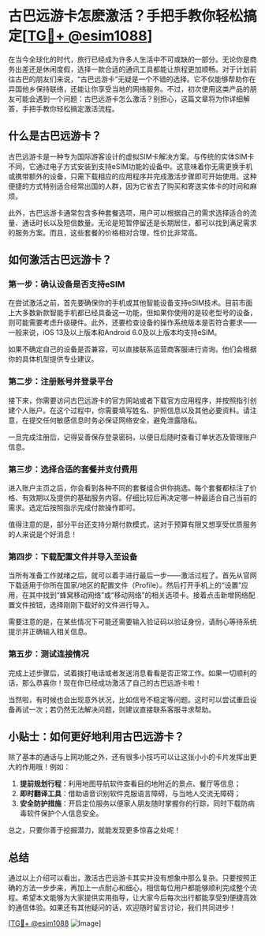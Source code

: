 # 古巴远游卡怎麽激活？手把手教你轻松搞定[[TG💪+ @esim1088](https://t.me/s/esim1088)]

在当今全球化的时代，旅行已经成为许多人生活中不可或缺的一部分。无论你是商务出差还是休闲度假，选择一款合适的通讯工具都能让旅程更加顺畅。对于计划前往古巴的朋友们来说，“古巴远游卡”无疑是一个不错的选择。它不仅能够帮助你在异国他乡保持联络，还能让你享受当地的网络服务。不过，初次使用这类产品的朋友可能会遇到一个问题：古巴远游卡怎么激活？别担心，这篇文章将为你详细解答，手把手教你轻松搞定激活流程。

## 什么是古巴远游卡？

古巴远游卡是一种专为国际游客设计的虚拟SIM卡解决方案。与传统的实体SIM卡不同，它通过电子方式安装到支持eSIM功能的设备中。这意味着你无需更换手机或携带额外的设备，只需下载相应的应用程序并完成激活步骤即可开始使用。这种便捷的方式特别适合经常出国的人群，因为它省去了购买和寄送实体卡的时间和麻烦。

此外，古巴远游卡通常包含多种套餐选项，用户可以根据自己的需求选择适合的流量、通话时长以及短信数量。无论是短暂停留还是长期居住，都可以找到满足需求的服务方案。而且，这些套餐的价格相对合理，性价比非常高。

## 如何激活古巴远游卡？

### 第一步：确认设备是否支持eSIM

在尝试激活之前，首先要确保你的手机或其他智能设备支持eSIM技术。目前市面上大多数新款智能手机都已经具备这一功能，但如果你使用的是较老型号的设备，则可能需要考虑升级硬件。此外，还要检查设备的操作系统版本是否符合要求——一般来说，iOS 13及以上版本和Android 6.0及以上版本均支持eSIM。

如果不确定自己的设备是否兼容，可以直接联系运营商客服进行咨询。他们会根据你的具体机型提供专业建议。

### 第二步：注册账号并登录平台

接下来，你需要访问古巴远游卡的官方网站或者下载官方应用程序，并按照指引创建个人账户。在这个过程中，你需要填写姓名、护照信息以及其他必要资料。请注意，在提交任何敏感信息时务必保证网络安全，避免泄露隐私。

一旦完成注册后，记得妥善保存登录密码，以便日后随时查看订单状态及管理账户信息。

### 第三步：选择合适的套餐并支付费用

进入账户主页之后，你会看到各种不同的套餐组合供你挑选。每个套餐都标注了价格、有效期以及提供的基础服务内容。仔细比较后再决定哪一种最适合自己当前的需求。选定后按照指示完成付款操作即可。

值得注意的是，部分平台还支持分期付款模式，这对于预算有限又想享受优质服务的人来说是个好消息！

### 第四步：下载配置文件并导入至设备

当所有准备工作就绪之后，就可以着手进行最后一步——激活过程了。首先从官网下载适用于你所在国家/地区的配置文件（Profile）。然后打开手机上的“设置”应用，在其中找到“蜂窝移动网络”或“移动网络”的相关选项卡。接着点击新增网络配置文件按钮，选择刚刚下载好的文件进行导入。

需要注意的是，在某些情况下可能还需要输入验证码以验证身份，请耐心等待系统提示并正确输入相关信息。

### 第五步：测试连接情况

完成上述步骤后，试着拨打电话或者发送消息看看是否正常工作。如果一切顺利的话，那么恭喜你！现在你已经成功激活了自己的古巴远游卡啦！

当然啦，有时候也会出现意外状况，比如信号不稳定等问题。这时可以尝试重启设备再试一次；若仍然无法解决问题，则建议直接联系客服寻求帮助。

## 小贴士：如何更好地利用古巴远游卡？

除了基本的通话与上网功能之外，还有很多小技巧可以让这张小小的卡片发挥出更大的作用哦！例如：

1. **提前规划行程**：利用地图导航软件查看目的地附近的景点、餐厅等信息；
2. **即时翻译工具**：借助语音识别软件克服语言障碍，与当地人交流无障碍；
3. **安全防护措施**：开启定位服务以便家人朋友随时掌握你的行踪，同时下载防病毒软件保护个人信息安全。

总之，只要你善于挖掘潜力，就能发现更多惊喜之处呢！

## 总结

通过以上介绍可以看出，激活古巴远游卡其实并没有想象中那么复杂。只要按照正确的方法一步步来，再加上一点耐心和细心，相信每位用户都能够顺利完成整个流程。希望本文能够为大家提供实用指导，让大家今后每次出行都能享受到便捷高效的通信体验。如果还有其他疑问的话，欢迎随时留言讨论，我们共同进步！

[[TG💪+ @esim1088](https://t.me/s/esim1088) ![Image](https://i.postimg.cc/4NQfJmqS/Snipaste-2025-05-13-00-14-12.png)]